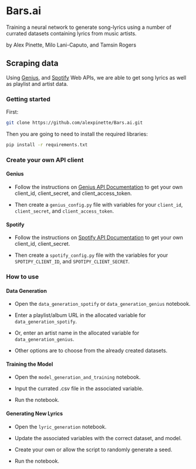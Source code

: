 # Bars.ai

Training a neural network to generate song-lyrics using a number of currated datasets containing lyrics from music artists.

by Alex Pinette, Milo Lani-Caputo, and Tamsin Rogers

## Scraping data

Using [Genius](https://docs.genius.com/), and [Spotify](https://developer.spotify.com/documentation/web-api/) Web APIs, we are able to get song lyrics as well as playlist and artist data.

### Getting started

First:

```bash
git clone https://github.com/alexpinette/Bars.ai.git
```

Then you are going to need to install the required libraries:

```bash
pip install -r requirements.txt
```

### Create your own API client

#### Genius

- Follow the instructions on [Genius API Documentation](https://docs.genius.com/) to get your own client_id, client_secret, and client_access_token.

- Then create a `genius_config.py` file with variables for your `client_id`, `client_secret`, and `client_access_token`.

#### Spotify

- Follow the instructions on [Spotify API Documentation](https://developer.spotify.com/documentation/web-api/) to get your own client_id, client_secret.

- Then create a `spotify_config.py` file with the variables for your `SPOTIPY_CLIENT_ID`, and `SPOTIPY_CLIENT_SECRET`.

### How to use

#### Data Generation

- Open the `data_generation_spotify` or `data_generation_genius` notebook. 

- Enter a playlist/album URL in the allocated variable for `data_generation_spotify`.

- Or, enter an artist name in the allocated variable for `data_generation_genius`.

- Other options are to choose from the already created datasets.

#### Training the Model

- Open the `model_generation_and_training` notebook.

- Input the currated .csv file in the associated variable.

- Run the notebook.

#### Generating New Lyrics

- Open the `lyric_generation` notebook.

- Update the associated variables with the correct dataset, and model.

- Create your own or allow the script to randomly generate a seed.

- Run the notebook.
